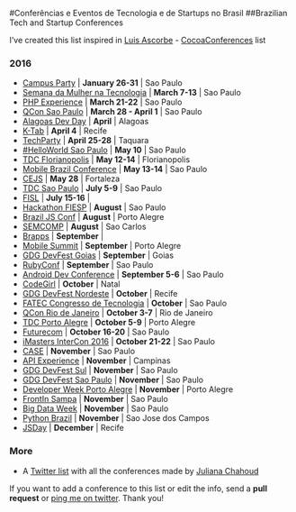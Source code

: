 #Conferências e Eventos de Tecnologia e de Startups no Brasil
##Brazilian Tech and Startup Conferences

I’ve created this list inspired in [Luis Ascorbe](https://twitter.com/lascorbe) - [CocoaConferences](https://github.com/Lascorbe/CocoaConferences) list

### 2016
* [Campus Party](http://brasil.campus-party.org/) | **January 26-31** | Sao Paulo
* [Semana da Mulher na Tecnologia](http://semanadamulhernatecnologia.com.br/) | **March 7-13** | Sao Paulo
* [PHP Experience](http://phpexperience.imasters.com.br) | **March 21-22** | Sao Paulo
* [QCon Sao Paulo](http://qconsp.com/) | **March 28 - April 1** | Sao Paulo
* [Alagoas Dev Day](http://alagoasdevday.com.br/) | **April** | Alagoas
* [K-Tab](http://www.k-tab.com.br/) | **April 4** | Recife
* [TechParty](http://techparty.faccat.br/) | **April 25-28** | Taquara
* [#HelloWorld Sao Paulo](https://helloworldsaopaulo.splashthat.com/) | **May 10** | Sao Paulo
* [TDC Florianopolis](http://www.thedevelopersconference.com.br/) | **May 12-14** | Florianopolis
* [Mobile Brazil Conference](http://mobilebrazilconference.com.br/) | **May 13-14** | Sao Paulo
* [CEJS](http://www.cejs.com.br/) | **May 28** | Fortaleza
* [TDC Sao Paulo](http://www.thedevelopersconference.com.br/) | **July 5-9** | Sao Paulo
* [FISL](http://softwarelivre.org/fisl16) | **July 15-16** | 
* [Hackathon FIESP](http://hotsite.fiesp.com.br/hackathon/) | **August** | Sao Paulo
* [Brazil JS Conf](http://braziljs.com.br/) | **August** | Porto Alegre
* [SEMCOMP](https://semcomp.icmc.usp.br) | **August** | Sao Carlos
* [Brapps](http://brappsbrasil.com/) | **September** | 
* [Mobile Summit](http://www.msummit.com.br/) | **September** | Porto Alegre
* [GDG DevFest Goias](http://devfestgoias.com.br/) | **September** | Goias
* [RubyConf](http://www.rubyconf.com.br/) | **September** | Sao Paulo
* [Android Dev Conference](http://androidconference.imasters.com.br) | **September 5-6** | Sao Paulo
* [CodeGirl](http://euvou.codegirl.com.br/) | **October** | Natal
* [GDG DevFest Nordeste](https://2015.devfestne.com.br/) | **October** | Recife
* [FATEC Congresso de Tecnologia](http://congresso.fatecsp.br/) | **October** | Sao Paulo
* [QCon Rio de Janeiro](http://qconrio.com/) | **October 3-7** | Rio de Janeiro
* [TDC Porto Alegre](http://www.thedevelopersconference.com.br/) | **October 5-9** | Porto Alegre
* [Futurecom](http://en.futurecom.com.br/) | **October 16-20** | Sao Paulo
* [iMasters InterCon 2016](http://intercon.imasters.com.br) | **October 21-22** | Sao Paulo
* [CASE](http://www.case2015.com.br/) | **November** | Sao Paulo
* [API Experience](http://www.apiexperience.com.br/) | **November** | Campinas
* [GDG DevFest Sul](http://devfestsul.com.br/) | **November** | Sao Paulo
* [GDG DevFest Sao Paulo](http://sp.devfest.com.br/) | **November** | Sao Paulo
* [Developer Week Porto Alegre](http://developerweek.imasters.com.br/porto-alegre/) | **November** | Porto Alegre
* [FrontIn Sampa](http://lanyrd.com/2015/frontinsampa/) | **November** | Sao Paulo
* [Big Data Week](http://bigdataweek.com.br/) | **November** | Sao Paulo
* [Python Brazil](http://2016.pythonbrasil.org.br/) | **November** | Sao Jose dos Campos
* [JSDay](http://jsday.com.br/) | **December** | Recife


### More
* A [Twitter list](https://twitter.com/jchahoud/lists/brconferences) with all the conferences made by [Juliana Chahoud](https://twitter.com/jchahoud)

If you want to add a conference to this list or edit the info, send a **pull request** or [ping me on twitter](https://twitter.com/jchahoud). Thank you!
